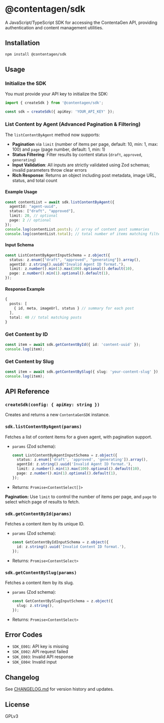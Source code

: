 # @contentagen/sdk

A JavaScript/TypeScript SDK for accessing the ContentaGen API, providing authentication and content management utilities.

## Installation

```bash
npm install @contentagen/sdk
```

## Usage

### Initialize the SDK

You must provide your API key to initialize the SDK:

```ts
import { createSdk } from '@contentagen/sdk';

const sdk = createSdk({ apiKey: 'YOUR_API_KEY' });
```

### List Content by Agent (Advanced Pagination & Filtering)

The `listContentByAgent` method now supports:
- **Pagination** via `limit` (number of items per page, default: 10, min: 1, max: 100) and `page` (page number, default: 1, min: 1)
- **Status Filtering**: Filter results by content status (`draft`, `approved`, `generating`)
- **Input Validation**: All inputs are strictly validated using Zod schemas; invalid parameters throw clear errors
- **Rich Response**: Returns an object including post metadata, image URL, status, and total count

#### Example Usage

```ts
const contentList = await sdk.listContentByAgent({
  agentId: "agent-uuid",
  status: ["draft", "approved"],
  limit: 20, // optional
  page: 2 // optional
});
console.log(contentList.posts); // array of content post summaries
console.log(contentList.total); // total number of items matching filter
```

#### Input Schema
```ts
const ListContentByAgentInputSchema = z.object({
  status: z.enum(["draft", "approved", "generating"]).array(),
  agentId: z.string().uuid("Invalid Agent ID format."),
  limit: z.number().min(1).max(100).optional().default(10),
  page: z.number().min(1).optional().default(1),
});
```

#### Response Example
```ts
{
  posts: [
    { id, meta, imageUrl, status } // summary for each post
  ],
  total: 40 // total matching posts
}
```

### Get Content by ID

```ts
const item = await sdk.getContentById({ id: 'content-uuid' });
console.log(item);
```

### Get Content by Slug

```ts
const item = await sdk.getContentBySlug({ slug: 'your-content-slug' });
console.log(item);
```

## API Reference

### `createSdk(config: { apiKey: string })`
Creates and returns a new `ContentaGenSDK` instance.

### `sdk.listContentByAgent(params)`
Fetches a list of content items for a given agent, with pagination support.
- `params` (Zod schema):

  ```ts
  const ListContentByAgentInputSchema = z.object({
    status: z.enum(['draft', 'approved', 'generating']).array(),
    agentId: z.string().uuid('Invalid Agent ID format.'),
    limit: z.number().min(1).max(100).optional().default(10),
    page: z.number().min(1).optional().default(1),
  });
  ```
- Returns: `Promise<ContentSelect[]>`

**Pagination:**
Use `limit` to control the number of items per page, and `page` to select which page of results to fetch.

### `sdk.getContentById(params)`
Fetches a content item by its unique ID.
- `params` (Zod schema):

  ```ts
  const GetContentByIdInputSchema = z.object({
    id: z.string().uuid('Invalid Content ID format.'),
  });
  ```
- Returns: `Promise<ContentSelect>`

### `sdk.getContentBySlug(params)`
Fetches a content item by its slug.
- `params` (Zod schema):

  ```ts
  const GetContentBySlugInputSchema = z.object({
    slug: z.string(),
  });
  ```
- Returns: `Promise<ContentSelect>`

## Error Codes
- `SDK_E001`: API key is missing
- `SDK_E002`: API request failed
- `SDK_E003`: Invalid API response
- `SDK_E004`: Invalid input

## Changelog

See [CHANGELOG.md](./CHANGELOG.md) for version history and updates.

## License

GPLv3

